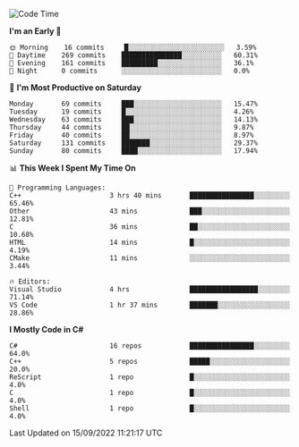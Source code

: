<!--START_SECTION:waka-->
![Code Time](http://img.shields.io/badge/Code%20Time-820%20hrs%2059%20mins-blue)

**I'm an Early 🐤** 

```text
🌞 Morning    16 commits     █░░░░░░░░░░░░░░░░░░░░░░░░   3.59% 
🌆 Daytime    269 commits    ███████████████░░░░░░░░░░   60.31% 
🌃 Evening    161 commits    █████████░░░░░░░░░░░░░░░░   36.1% 
🌙 Night      0 commits      ░░░░░░░░░░░░░░░░░░░░░░░░░   0.0%

```
📅 **I'm Most Productive on Saturday** 

```text
Monday       69 commits     ███░░░░░░░░░░░░░░░░░░░░░░   15.47% 
Tuesday      19 commits     █░░░░░░░░░░░░░░░░░░░░░░░░   4.26% 
Wednesday    63 commits     ███░░░░░░░░░░░░░░░░░░░░░░   14.13% 
Thursday     44 commits     ██░░░░░░░░░░░░░░░░░░░░░░░   9.87% 
Friday       40 commits     ██░░░░░░░░░░░░░░░░░░░░░░░   8.97% 
Saturday     131 commits    ███████░░░░░░░░░░░░░░░░░░   29.37% 
Sunday       80 commits     ████░░░░░░░░░░░░░░░░░░░░░   17.94%

```


📊 **This Week I Spent My Time On** 

```text
💬 Programming Languages: 
C++                      3 hrs 40 mins       ████████████████░░░░░░░░░   65.46% 
Other                    43 mins             ███░░░░░░░░░░░░░░░░░░░░░░   12.81% 
C                        36 mins             ██░░░░░░░░░░░░░░░░░░░░░░░   10.68% 
HTML                     14 mins             █░░░░░░░░░░░░░░░░░░░░░░░░   4.19% 
CMake                    11 mins             ░░░░░░░░░░░░░░░░░░░░░░░░░   3.44%

🔥 Editors: 
Visual Studio            4 hrs               █████████████████░░░░░░░░   71.14% 
VS Code                  1 hr 37 mins        ███████░░░░░░░░░░░░░░░░░░   28.86%

```

**I Mostly Code in C#** 

```text
C#                       16 repos            ████████████████░░░░░░░░░   64.0% 
C++                      5 repos             █████░░░░░░░░░░░░░░░░░░░░   20.0% 
ReScript                 1 repo              █░░░░░░░░░░░░░░░░░░░░░░░░   4.0% 
C                        1 repo              █░░░░░░░░░░░░░░░░░░░░░░░░   4.0% 
Shell                    1 repo              █░░░░░░░░░░░░░░░░░░░░░░░░   4.0%

```



 Last Updated on 15/09/2022 11:21:17 UTC
<!--END_SECTION:waka-->
